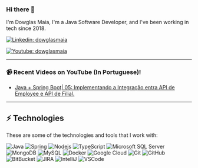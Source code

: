### Hi there 👋

I'm Dowglas Maia,  I'm a Java Software Developer, and I've been working in tech since 2018. 

[![Linkedin: dowglasmaia](https://img.shields.io/badge/-Linkedin-blue?style=flat-square&logo=Linkedin&logoColor=white&link=https://www.linkedin.com/in/dowglasmaia/)](https://www.linkedin.com/in/dowglasmaia/)

[![Youtube: dowglasmaia](https://img.shields.io/badge/-Youtube-red?style=flat-square&logo=Youtube&logoColor=white&link=https://www.youtube.com/channel/UCvTCKNpGU8TTOE7MP4vmjDA)](https://www.youtube.com/channel/UCvTCKNpGU8TTOE7MP4vmjDA)
____

### 📹 Recent Videos on YouTube (In Portuguese)!
- [Java + Spring Boot| 05: Implementando a Integração entra API de Employee e API de Filial.](https://www.youtube.com/watch?v=0vCEM0cqX1M)
____

## ⚡ Technologies

These are some of the technologies and tools that I work with:

![Java](https://img.shields.io/badge/-Java-007396?style=flat-square&logo=java)
![Spring](https://img.shields.io/badge/-Spring-6DB33F?style=flat-square&logo=spring&logoColor=white)
![Nodejs](https://img.shields.io/badge/-Nodejs-339933?style=flat-square&logo=Node.js&logoColor=white)
![TypeScript](https://img.shields.io/badge/-TypeScript-007ACC?style=flat-square&logo=typescript&logoColor=white)
![Microsoft SQL Server](https://img.shields.io/badge/-SQL%20Server-CC2927?style=flat-square&logo=microsoft-sql-server&logoColor=white)
![MongoDB](https://img.shields.io/badge/-MongoDB-black?style=flat-square&logo=mongodb)
![MySQL](https://img.shields.io/badge/-MySQL-4479A1?style=flat-square&logo=mysql&logoColor=white)
![Docker](https://img.shields.io/badge/-Docker-2496ED?style=flat-square&logo=docker&logoColor=white)
![Google Cloud](https://img.shields.io/badge/Google%20Cloud-4285F4?style=flat-square&logo=google-cloud&logoColor=white)
![Git](https://img.shields.io/badge/-Git-black?style=flat-square&logo=git)
![GitHub](https://img.shields.io/badge/-GitHub-181717?style=flat-square&logo=github)
![BitBucket](https://img.shields.io/badge/-BitBucket-darkblue?style=flat-square&logo=bitbucket)
![JIRA](https://img.shields.io/badge/-JIRA-0052CC?style=flat-square&logo=jira)
![IntelliJ](https://img.shields.io/badge/-IntelliJ%20IDEA-black?style=flat-square&logo=intellij-idea&logoColor=white)
![VSCode](https://img.shields.io/badge/-VSCode-007ACC?style=flat-square&logo=visual-studio-code&logoColor=white)
